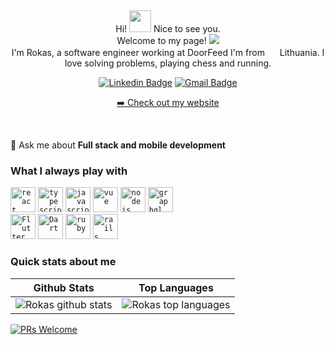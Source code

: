 <div align="center">Hi! <img src="https://media.giphy.com/media/hvRJCLFzcasrR4ia7z/giphy.gif" height="35px" width="35px"> Nice to see you.</div>
<div align="center">Welcome to my page! <img src="https://img.icons8.com/color-glass/48/000000/salt-bae.png"/>
</br> I'm Rokas, a software engineer working at DoorFeed I'm from <img src="https://flagicons.lipis.dev/flags/4x3/lt.svg" width="16"/> Lithuania. I love solving problems, playing chess and running. </div>

<div align="center">

  [![Linkedin Badge](https://img.shields.io/badge/-Rokas-blue?style=flat-square&logo=Linkedin&logoColor=white&link=https://www.linkedin.com/in/rokasaugunas/)](https://www.linkedin.com//in/rokasaugunas/)
  [![Gmail Badge](https://img.shields.io/badge/-augunasr@gmail.com-c14438?style=flat-square&logo=Gmail&logoColor=white&link=mailto:augunasr@gmail.com)](mailto:augunasr@gmail.com)
  <p><a href="https://www.rokasdev.com/" target="_blank" rel="noopener noreferrer" >➡️ Check out my website</a></p>
</div>
<br>


💬 Ask me about **Full stack and mobile development**

<h3 align="left">What I always play with</h3>
<code><img src="https://cdn.jsdelivr.net/gh/devicons/devicon/icons/react/react-original.svg" alt="react" width="40" height="40"/></code>
<code><img src="https://cdn.jsdelivr.net/gh/devicons/devicon/icons/typescript/typescript-original.svg" alt="typescript" width="40" height="40"/></code>
<code><img src="https://cdn.jsdelivr.net/gh/devicons/devicon/icons/javascript/javascript-original.svg" alt="javascript" width="40" height="40"/></code>
<code><img src="https://cdn.jsdelivr.net/gh/devicons/devicon/icons/vuejs/vuejs-original.svg" alt="vue" width="40" height="40"/></code>
<code><img src="https://cdn.jsdelivr.net/gh/devicons/devicon/icons/nodejs/nodejs-original.svg" alt="nodejs" width="40" height="40"/></code>
<code><img src="https://cdn.jsdelivr.net/gh/devicons/devicon/icons/graphql/graphql-plain.svg" alt="graphql" width="40" height="40" />
</code>
<code><img src="https://cdn.jsdelivr.net/gh/devicons/devicon/icons/flutter/flutter-original.svg" alt="Flutter" width="40" height="40"/></code>
<code><img src="https://cdn.jsdelivr.net/gh/devicons/devicon/icons/dart/dart-original.svg" alt="Dart" width="40" height="40"/></code>
<code><img src="https://cdn.jsdelivr.net/gh/devicons/devicon/icons/ruby/ruby-original.svg" alt="ruby" width="40" height="40"/></code>
<code><img src="https://cdn.jsdelivr.net/gh/devicons/devicon/icons/rails/rails-plain.svg" alt="rails" width="40" height="40"/></code>


<h3 align="left">Quick stats about me</h3>

| Github Stats | Top Languages |
| --- | --- |
| ![Rokas github stats](https://github-readme-stats.vercel.app/api?username=rokas-augunas-eng&show_icons=true&title_color=f6c32c&icon_color=f6c32c&text_color=9f9f9f&bg_color=151515&count_private=true) | ![Rokas top languages](https://github-readme-stats.vercel.app/api/top-langs?username=rokas-augunas-eng&show_icons=true&title_color=f6c32c&icon_color=f6c32c&text_color=9f9f9f&bg_color=151515&count_private=true&layout=compact) |

[![PRs Welcome](https://img.shields.io/badge/PRs-welcome-brightgreen.svg?style=flat&logo=github)](https://github.com/augunasr) 
